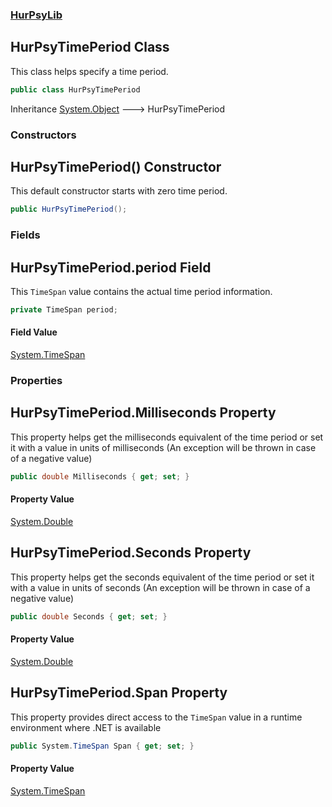 ### [HurPsyLib](HurPsyLib.md 'HurPsyLib')

## HurPsyTimePeriod Class

This class helps specify a time period.

```csharp
public class HurPsyTimePeriod
```

Inheritance [System.Object](https://docs.microsoft.com/en-us/dotnet/api/System.Object 'System.Object') &#129106; HurPsyTimePeriod
### Constructors

<a name='HurPsyLib.HurPsyTimePeriod.HurPsyTimePeriod()'></a>

## HurPsyTimePeriod() Constructor

This default constructor starts with zero time period.

```csharp
public HurPsyTimePeriod();
```
### Fields

<a name='HurPsyLib.HurPsyTimePeriod.period'></a>

## HurPsyTimePeriod.period Field

This `TimeSpan` value contains the actual time period information.

```csharp
private TimeSpan period;
```

#### Field Value
[System.TimeSpan](https://docs.microsoft.com/en-us/dotnet/api/System.TimeSpan 'System.TimeSpan')
### Properties

<a name='HurPsyLib.HurPsyTimePeriod.Milliseconds'></a>

## HurPsyTimePeriod.Milliseconds Property

This property helps get the milliseconds equivalent of the time period or set it with a value in units of milliseconds (An exception will be thrown in case of a negative value)

```csharp
public double Milliseconds { get; set; }
```

#### Property Value
[System.Double](https://docs.microsoft.com/en-us/dotnet/api/System.Double 'System.Double')

<a name='HurPsyLib.HurPsyTimePeriod.Seconds'></a>

## HurPsyTimePeriod.Seconds Property

This property helps get the seconds equivalent of the time period or set it with a value in units of seconds (An exception will be thrown in case of a negative value)

```csharp
public double Seconds { get; set; }
```

#### Property Value
[System.Double](https://docs.microsoft.com/en-us/dotnet/api/System.Double 'System.Double')

<a name='HurPsyLib.HurPsyTimePeriod.Span'></a>

## HurPsyTimePeriod.Span Property

This property provides direct access to the `TimeSpan` value in a runtime environment where .NET is available

```csharp
public System.TimeSpan Span { get; set; }
```

#### Property Value
[System.TimeSpan](https://docs.microsoft.com/en-us/dotnet/api/System.TimeSpan 'System.TimeSpan')